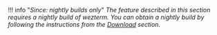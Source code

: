 !!! info "*Since: nightly builds only*"
    *The feature described in this section requires a nightly build of wezterm.
    You can obtain a nightly build by following the instructions from the
    [Download](/wezterm/installation.html) section.*

